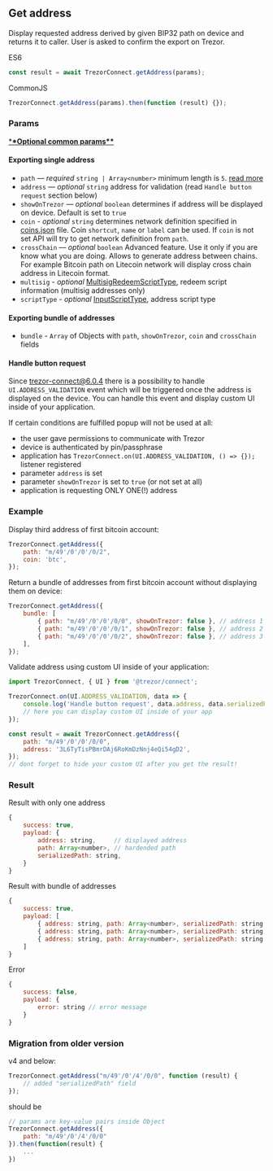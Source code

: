 ## Get address

Display requested address derived by given BIP32 path on device and returns it to caller. User is asked to confirm the export on Trezor.

ES6

```javascript
const result = await TrezorConnect.getAddress(params);
```

CommonJS

```javascript
TrezorConnect.getAddress(params).then(function (result) {});
```

### Params

[\***\*Optional common params\*\***](commonParams.md)

#### Exporting single address

-   `path` — _required_ `string | Array<number>` minimum length is `5`. [read more](path.md)
-   `address` — _optional_ `string` address for validation (read `Handle button request` section below)
-   `showOnTrezor` — _optional_ `boolean` determines if address will be displayed on device. Default is set to `true`
-   `coin` - _optional_ `string` determines network definition specified in [coins.json](../../src/data/coins.json) file. Coin `shortcut`, `name` or `label` can be used. If `coin` is not set API will try to get network definition from `path`.
-   `crossChain` — _optional_ `boolean` Advanced feature. Use it only if you are know what you are doing. Allows to generate address between chains. For example Bitcoin path on Litecoin network will display cross chain address in Litecoin format.
-   `multisig` - _optional_ [MultisigRedeemScriptType](../../src/js/types/trezor.js#L107), redeem script information (multisig addresses only)
-   `scriptType` - _optional_ [InputScriptType](../../src/js/types/trezor.js#L113), address script type

#### Exporting bundle of addresses

-   `bundle` - `Array` of Objects with `path`, `showOnTrezor`, `coin` and `crossChain` fields

#### Handle button request

Since trezor-connect@6.0.4 there is a possibility to handle `UI.ADDRESS_VALIDATION` event which will be triggered once the address is displayed on the device.
You can handle this event and display custom UI inside of your application.

If certain conditions are fulfilled popup will not be used at all:

-   the user gave permissions to communicate with Trezor
-   device is authenticated by pin/passphrase
-   application has `TrezorConnect.on(UI.ADDRESS_VALIDATION, () => {});` listener registered
-   parameter `address` is set
-   parameter `showOnTrezor` is set to `true` (or not set at all)
-   application is requesting ONLY ONE(!) address

### Example

Display third address of first bitcoin account:

```javascript
TrezorConnect.getAddress({
    path: "m/49'/0'/0'/0/2",
    coin: 'btc',
});
```

Return a bundle of addresses from first bitcoin account without displaying them on device:

```javascript
TrezorConnect.getAddress({
    bundle: [
        { path: "m/49'/0'/0'/0/0", showOnTrezor: false }, // address 1
        { path: "m/49'/0'/0'/0/1", showOnTrezor: false }, // address 2
        { path: "m/49'/0'/0'/0/2", showOnTrezor: false }, // address 3
    ],
});
```

Validate address using custom UI inside of your application:

```javascript
import TrezorConnect, { UI } from '@trezor/connect';

TrezorConnect.on(UI.ADDRESS_VALIDATION, data => {
    console.log('Handle button request', data.address, data.serializedPath);
    // here you can display custom UI inside of your app
});

const result = await TrezorConnect.getAddress({
    path: "m/49'/0'/0'/0/0",
    address: '3L6TyTisPBmrDAj6RoKmDzNnj4eQi54gD2',
});
// dont forget to hide your custom UI after you get the result!
```

### Result

Result with only one address

```javascript
{
    success: true,
    payload: {
        address: string,     // displayed address
        path: Array<number>, // hardended path
        serializedPath: string,
    }
}
```

Result with bundle of addresses

```javascript
{
    success: true,
    payload: [
        { address: string, path: Array<number>, serializedPath: string }, // address 1
        { address: string, path: Array<number>, serializedPath: string }, // address 2
        { address: string, path: Array<number>, serializedPath: string }, // address 3
    ]
}
```

Error

```javascript
{
    success: false,
    payload: {
        error: string // error message
    }
}
```

### Migration from older version

v4 and below:

```javascript
TrezorConnect.getAddress("m/49'/0'/4'/0/0", function (result) {
    // added "serializedPath" field
});
```

should be

```javascript
// params are key-value pairs inside Object
TrezorConnect.getAddress({
    path: "m/49'/0'/4'/0/0"
}).then(function(result) {
    ...
})
```

